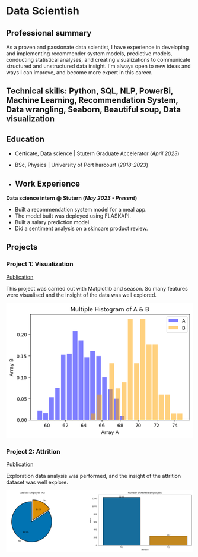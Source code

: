# Data Scientish

## Professional summary
As a proven and passionate data scientist, I have experience in developing and implementing recommender system models, predictive models, conducting statistical analyses, and creating visualizations to communicate structured and unstructured data insight. I'm always open to new ideas and ways I can improve, and become more expert in this career.

## Technical skills: Python, SQL, NLP, PowerBi, Machine Learning, Recommendation System, Data wrangling, Seaborn, Beautiful soup, Data visualization

## Education
- Certicate, Data science | Stutern Graduate Accelerator (_April 2023_)
- BSc, Physics | University of Port harcourt (_2018-2023_)

- ## Work Experience
**Data science intern @ Stutern (_May 2023 - Present_)**
- Built a recommendation system model for a meal app.
- The model built was deployed using FLASKAPI.
- Built a salary prediction model.
- Did a sentiment analysis on a skincare product review.

## Projects
### Project 1: Visualization
[Publication](https://github.com/Sophiajackrich/Stutern-repo/blob/main/Visualization_by_Sophia.ipynb)

This project was carried out with Matplotlib and season. So many features were visualised and the insight of the data was well explored.

![](/images/sophia-project1.png)

### Project 2: Attrition 
[Publication](https://github.com/Sophiajackrich/Stutern-repo/blob/main/Sophia's_Attrition_project.ipynb)

Exploration data analysis was performed, and the insight of the attrition dataset was well explore.

![](/images/sophia-project2.png)
